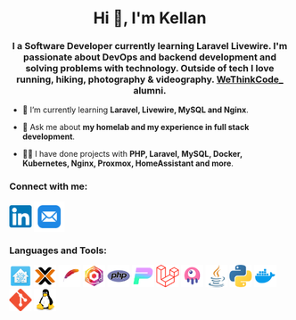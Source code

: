 <h1 align="center">Hi 👋, I'm Kellan</h1>
<h3 align="center">I a Software Developer currently learning Laravel Livewire. I'm passionate about DevOps and backend development and solving problems with technology. Outside of tech I love running, hiking, photography & videography. <a href="https://wethinkcode.co.za">WeThinkCode_ </a> alumni.</h3> 

- 🌱 I’m currently learning **Laravel, Livewire, MySQL and Nginx**.

- 💬 Ask me about **my homelab and my experience in full stack development**.

- 👨‍💻 I have done projects with **PHP, Laravel, MySQL, Docker, Kubernetes, Nginx, Proxmox, HomeAssistant and more**.

<h3 align="left">Connect with me:</h3>
<p align="left">
  <a href="https://linkedin.com/in/kellan-stevens" target="blank"><img align="center" src="LinkedIn.png" alt="kellan-stevens" height="40" width="40" /></a>
  <a href="mailto:kellan@kellanstevens.com" target="blank"><img align="center" src="Email.png" alt="email" height="55" width="55"/></a>
</p>

<h3 align="left">Languages and Tools:</h3>
<p align="left"> 
  <a href="https://www.home-assistant.io" target="_blank" rel="noreferrer"> <img src="Home_Assistant.png" alt="home-assistant" width="40" height="40"/></a>
  <a href="https://www.proxmox.com/" target="_blank" rel="noreferrer"> <img src="Proxmox.png" alt="proxmox" width="40" height="40"/></a>
  <a href="https://httpd.apache.org/" target="_blank" rel="noreferrer"> <img src="Apache.png" alt="apache" width="40" height="40"/></a>
  <a href="https://nginxproxymanager.com/" target="_blank" rel="noreferrer"> <img src="Nginx_Proxy_Manager.png" alt="nginx" width="40" height="40"/></a>
  <a href="https://php.net/" target="_blank" rel="noreferrer"> <img src="PHP.png" alt="php" width="40" height="40"/></a>
  <a href="https://pestphp.com/" target="_blank" rel="noreferrer"> <img src="PestPHP.png" alt="pestphp" width="40" height="40"/></a>
  <a href="https://laravel.com/" target="_blank" rel="noreferrer"> <img src="Laravel.png" alt="laravel" width="40" height="40"/></a>
  <a href="https://livewire.laravel.com/" target="_blank" rel="noreferrer"> <img src="Livewire.png" alt="laravel-livewire" width="40" height="40"/></a>
  <a href="https://www.java.com" target="_blank" rel="noreferrer"> <img src="Java.png" alt="java" width="40" height="40"/></a>
  <a href="https://www.python.org" target="_blank" rel="noreferrer"> <img src="Python.png" alt="python" width="40" height="40"/></a>
  <a href="https://www.docker.com/" target="_blank" rel="noreferrer"> <img src="Docker.png" alt="docker" width="40" height="40"/></a>
  <a href="https://git-scm.com/" target="_blank" rel="noreferrer"> <img src="Git.png" alt="git" width="40" height="40"/></a>
  <a href="https://www.linux.org/" target="_blank" rel="noreferrer"> <img src="https://raw.githubusercontent.com/devicons/devicon/master/icons/linux/linux-original.svg" alt="linux" width="40" height="40"/></a>
  
</p>